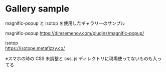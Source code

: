 # Gallery sample

magnific-popup と isotop を使用したギャラリーのサンプル

magnific-popup
https://dimsemenov.com/plugins/magnific-popup/

isotop  
https://isotope.metafizzy.co/

※スマホの時の CSS 未調整と css, js ディレクトリに現場使ってないものも入ってる
